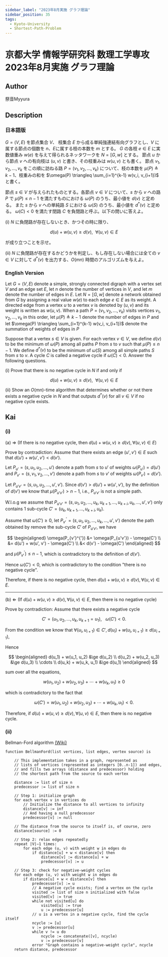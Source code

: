 ```yaml
---
sidebar_label: "2023年8月実施 グラフ理論"
sidebar_position: 35
tags:
  - Kyoto-University
  - Shortest-Path-Problem
---
```

# 京都大学 情報学研究科 数理工学専攻 2023年8月実施 グラフ理論

## **Author**
祭音Myyura

## **Description**
### 日本語版
$G=(V, E)$ を節点集合 $V$、 枝集合 $E$ から成る単純強連結有向グラフとし、$V$ に属する節点の個数を $n$、$E$に属する枝の本数を $m$ とする。
$G$ の各枝 $e \in E$ に実数値重み $w(e)$ を与えて得られるネッタワークを $N=[G, w]$ とする。
節点 $u$ から節点 $v$ への有向枝は $(u,v)$ と書き、その枝重みは $w(u,v)$ とも書く。
節点 $v_1, v_2, \ldots, v_k$ をこの順に訪ねる路 $P= (v_1, v_2, \ldots, v_k)$ について、枝の本数を $\mu(P) \triangleq k-1$、枝重みの和を $\omega(P) \triangleq \sum_{i=1}^{k-1} w(v_i, v_{i+1})$ と書く。

節点 $s\in V$ が与えられたものとする。各節点 $v\in V$ について、$s$ から $v$ への路 $P$ で $\mu(P) \le n-1$ を満たすものにおける $\omega(P)$ のうち、最小値を $d(v)$ と定める。
また $s$ から $v$ への単純路 $S$ における $\omega(S)$ のうち、最小値を $d^*(v)$ と定める。
$\omega(C) < 0$ を満たす閉路 $C$ を負閉路と呼ぶ。以下の問いに答えよ。 

(i) $N$ に負閉路が存在しないとき、かつその時に限り、

$$
d(u) + w(u, v) \ge d(v), \ \ \forall (u,v)\in E
$$

が成り立つことを示せ。

(ii) $N$ に負閉路が存在するかどうかを判定し、もし存在しない場合には全ての $v \in V$ に対して $d^*(v)$ を出力する、$O(mn)$ 時間のアルゴリズムを与えよ。

### English Version
Let $G=(V, E)$ denote a simple, strongly connected digraph with a vertex set $V$ and an edge set $E$, let $n$ denote the number of vertices in $V$, and let $m$ denote the number of
edges in $E$.
Let $N=[G, w]$ denote a network obtained from $G$ by assigning a real value $w(e)$ to each edge $e \in E$ as its weight.
A directed edge from a vertex $u$ to a vertex $v$ is denoted by $(u,v)$ and its weight is written as $w(u,v)$.
When a path $P= (v_1, v_2, \ldots, v_k)$ visits vertices $v_1, v_2, \ldots, v_k$ in this order, let $\mu(P) \triangleq k-1$  denote the number of edges in $P$ and let $\omega(P) \triangleq \sum_{i=1}^{k-1} w(v_i, v_{i+1})$ denote the summation of weights of edges in $P$


Suppose that a vertex $s\in V$ is given. For each vertex $v\in V$, we define $d(v)$ to be the minimum of $\omega(P)$ among all paths $P$ from $s$ to $v$ such that $\mu(P) \le n-1$.
We define $d^*(v)$ to be the minimum of $\omega(S)$ among all simple paths $S$ from $s$ to $v$.
A cycle $C$ is called a negative cycle if $\omega(C) < 0$.
Answer the following questions.

(i) Prove that there is no negative cycle in $N$ if and only if

$$
d(u) + w(u, v) \ge d(v), \ \ \forall (u,v)\in E
$$

(ii) Show an $O(mn)$-time algorithm that determines whether or not there exists a negative cycle in $N$ and that outputs $d^*(v)$ for all $v \in V$ if no negative cycle exists.

## **Kai**
### (i)

(a) $\Rightarrow$ (If there is no negative cycle, then $d(u) + w(u, v) \ge d(v), \forall (u,v)\in E$)

Prove by contradiction:
Assume that there exists an edge $(u', v') \in E$ such that $d(u') + w(u', v') < d(v')$.

Let $P_{u'} = (s, u_1, u_2, \ldots, u')$ denote a path from $s$ to $u'$ of weights $\omega(P_{u'}) = d(u')$ and $P_{v'} = (s, v_1, v_2, \ldots, v')$ denote a path from $s$ to $v'$ of weights $\omega(P_{v'}) = d(v')$.

Let $P_{u'v'} = (s, u_1, u_2, \ldots, u', v')$.
Since $d(v') > d(u') + w(u', v')$, by the definition of $d(v')$ we know that $\mu(P_{u'v'}) > n - 1$, i.e., $P_{u'v'}$ is not a simple path.

W.l.o.g we assume that $P_{u'v'} = (s, u_1, u_2, \ldots, u_k, u_{k+1}, \ldots, u_{k+i}, u_k, \ldots, u', v')$ only contains $1$ sub-cycle $C' = (u_k, u_{k+1}, \ldots, u_{k+i}, u_k)$.

Assume that $\omega(C') \ge 0$, let $P_{v'}^{'} = (s, u_1, u_2, \ldots, u_k, \ldots, u', v')$ denote the path obtained by remove the sub-cycle $C'$ of $P_{u'v'}$, we have

$$
\begin{aligned}
\omega(P_{v'}^{'}) &= \omega(P_{u'v'}) - \omega(C') \\
&= d(u') + w(u', v') - \omega(C') \\
&< d(v') - \omega(C')
\end{aligned}
$$

and $\mu(P_{v'}^{'}) \le n - 1$, which is contradictory to the definition of $d(v')$.

Hence $\omega(C') < 0$, which is contradictory to the condition "there is no negative cycle".

Therefore, if there is no negative cycle, then $d(u) + w(u, v) \ge d(v), \forall (u,v)\in E$.

------------------------------------------------

(b) $\Leftarrow$ (If $d(u) + w(u, v) \ge d(v), \forall (u,v)\in E$, then there is no negative cycle)

Prove by contradiction:
Assume that there exists a negative cycle

$$
C' = (u_1, u_2, \ldots, u_k, u_{k+1}=u_1), \ \ \ \omega(C') < 0.
$$

From the condition we know that $\forall (u_i, u_{i+1}) \in C', d(u_i) + w(u_i, u_{i+1}) \ge d(u_{i+1})$,

Hence

$$
\begin{aligned}
d(u_1) + w(u_1, u_2) &\ge d(u_2) \\
d(u_2) + w(u_2, u_3) &\ge d(u_3) \\
\cdots \\
d(u_k) + w(u_k, u_1) &\ge d(u_1)
\end{aligned}
$$

sum over all the equations,

$$
w(u_1, u_2) + w(u_2, u_3) + \cdots + w(u_k, u_1) \ge 0
$$

which is contradictory to the fact that 

$$
\omega(C') = w(u_1, u_2) + w(u_2, u_3) + \cdots + w(u_k, u_1) < 0.
$$

Therefore, if $d(u) + w(u, v) \ge d(v), \forall (u,v)\in E$, then there is no negative cycle.

### (ii)
Bellman-Ford algorithm [(Wiki)](https://en.wikipedia.org/wiki/Bellman%E2%80%93Ford_algorithm)

```text
function BellmanFord(list vertices, list edges, vertex source) is

    // This implementation takes in a graph, represented as
    // lists of vertices (represented as integers [0..n-1]) and edges,
    // and fills two arrays (distance and predecessor) holding
    // the shortest path from the source to each vertex

    distance := list of size n
    predecessor := list of size n

    // Step 1: initialize graph
    for each vertex v in vertices do
        // Initialize the distance to all vertices to infinity
        distance[v] := inf
        // And having a null predecessor
        predecessor[v] := null
    
    // The distance from the source to itself is, of course, zero
    distance[source] := 0

    // Step 2: relax edges repeatedly
    repeat |V|−1 times:
        for each edge (u, v) with weight w in edges do
            if distance[u] + w < distance[v] then
                distance[v] := distance[u] + w
                predecessor[v] := u

    // Step 3: check for negative-weight cycles
    for each edge (u, v) with weight w in edges do
        if distance[u] + w < distance[v] then
            predecessor[v] := u
            // A negative cycle exists; find a vertex on the cycle 
            visited := list of size n initialized with false
            visited[v] := true
            while not visited[u] do
                visited[u] := true
                u := predecessor[u]
            // u is a vertex in a negative cycle, find the cycle itself
            ncycle := [u]
            v := predecessor[u]
            while v != u do
                ncycle := concatenate([v], ncycle)
                v := predecessor[v]
            error "Graph contains a negative-weight cycle", ncycle
    return distance, predecessor
```
